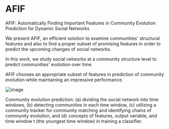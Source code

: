 # AFIF
AFIF: Automatically Finding Important Features in Community Evolution Prediction for Dynamic Social Networks

We present AFIF, an efficient solution to examine communities' structural features and also to find a proper subset of promising features in order to predict the upcoming changes of social networks. 

In this work, we study social networks at a community structure level to predict communities' evolution over time. 

AFIF chooses an appropriate subset of features in prediction of community evolution while maintaining an impressive performance.

![image](https://user-images.githubusercontent.com/82231238/115204097-5e14cb80-a10d-11eb-89c0-208e1e826a69.png)

Community evolution prediction: (a) dividing the social network into time windows, (b) detecting communities in each time window, (c) utilizing a community tracker for community matching and identifying chains of community evolution, and (d) concepts of features, output variable, and time window t (the youngest time window) in training a classifier.



